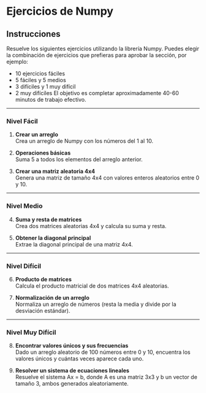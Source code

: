 # Ejercicios de Numpy

## Instrucciones
Resuelve los siguientes ejercicios utilizando la librería Numpy. Puedes elegir la combinación de ejercicios que prefieras para aprobar la sección, por ejemplo:
- 10 ejercicios fáciles
- 5 fáciles y 5 medios
- 3 difíciles y 1 muy difícil
- 2 muy difíciles
El objetivo es completar aproximadamente 40-60 minutos de trabajo efectivo.

---

### Nivel Fácil

1. **Crear un arreglo**  
   Crea un arreglo de Numpy con los números del 1 al 10.

2. **Operaciones básicas**  
   Suma 5 a todos los elementos del arreglo anterior.

3. **Crear una matriz aleatoria 4x4**  
   Genera una matriz de tamaño 4x4 con valores enteros aleatorios entre 0 y 10.

---

### Nivel Medio

4. **Suma y resta de matrices**  
   Crea dos matrices aleatorias 4x4 y calcula su suma y resta.

5. **Obtener la diagonal principal**  
   Extrae la diagonal principal de una matriz 4x4.

---

### Nivel Difícil

6. **Producto de matrices**  
   Calcula el producto matricial de dos matrices 4x4 aleatorias.

7. **Normalización de un arreglo**  
   Normaliza un arreglo de números (resta la media y divide por la desviación estándar).

---

### Nivel Muy Difícil

8. **Encontrar valores únicos y sus frecuencias**  
   Dado un arreglo aleatorio de 100 números entre 0 y 10, encuentra los valores únicos y cuántas veces aparece cada uno.

9. **Resolver un sistema de ecuaciones lineales**  
   Resuelve el sistema Ax = b, donde A es una matriz 3x3 y b un vector de tamaño 3, ambos generados aleatoriamente.